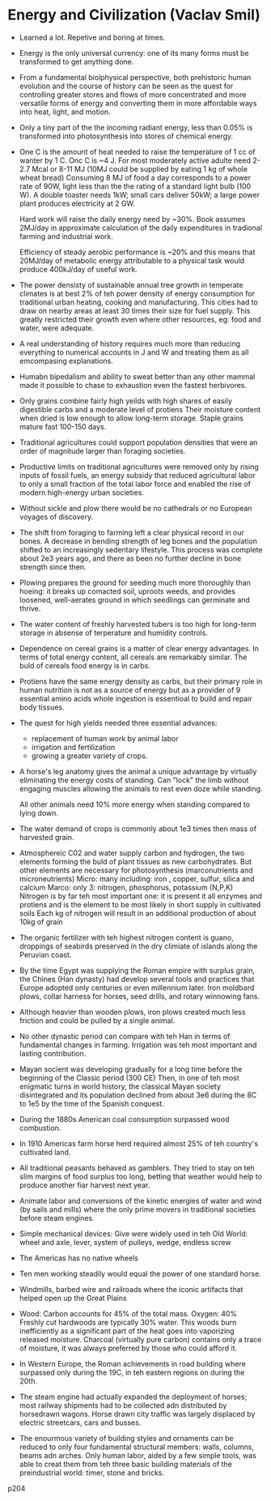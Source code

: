 # Energy and Civilization (Vaclav Smil)

- Learned a lot. Repetive and boring at times.

- Energy is the only universal currency: one of its many forms must be transformed to get anything done.

- From a fundamental biolphysical perspective, both prehistoric human evolution and the course of history can be seen as the quest for controlling greater stores and flows of more concentrated and more versatile forms of energy and converting them in more affordable ways into heat, light, and motion.

- Only a tiny part of the the incoming radiant energy, less than 0.05% is transformed into photosynthesis into stores of chemical energy.

- One C is the amount of heat needed to raise the temperature of 1 cc of wanter by 1 C.
  Onc C is ~4 J.
  For most moderately active adulte need 2-2.7 Mcal or 8-11 MJ (10MJ could be supplied by eating 1 kg of whole wheat bread)
  Consuming 8 MJ of food a day corresponds to a power rate of 90W, light less than the the rating of a standard light bulb (100 W).
  A double toaster needs 1kW; small cars deliver 50kW; a large power plant produces electricity at 2 GW.

  Hard work will raise the daily energy need by ~30%. Book assumes 2MJ/day in approximate calculation of the daily expenditures in tradional farming and industrial work.

  Efficiency of steady aerobic performance is ~20% and this means that 20MJ/day of metabolic energy attributable to a physical task would produce 400kJ/day of useful work.

- The power densisty of sustainable annual tree growth in temperate climates is at best 2% of teh power density of energy consumption for traditional urban heating, cooking and manufacturing. This cities had to draw on nearby areas at least 30 times their size for fuel supply. This greatly restricted their growth even where other resources, eg: food and water, were adequate.

- A real understanding of history requires much more than reducing everything to numerical accounts in J and W and treating them as all emcompasing explanations.

- Humabn bipedalism and ability to sweat better than any other mammal made it possible to chase to exhaustion even the fastest herbivores.

- Only grains combine fairly high yeilds with high shares of easily digestible carbs and a moderate level of protiens
  Their moisture content when dried is low enough to allow long-term storage.
  Staple grains mature fast 100-150 days.


- Traditional agricultures could support population densities that were an order of magnitude larger than foraging societies.

- Productive limits on traditional agricultures were removed only by rising inputs of fossil fuels, an energy subsidy that reduced agricultural labor to only a small fraction of the total labor force and enabled the rise of modern high-energy urban societies.

- Without sickle and plow there would be no cathedrals or no European voyages of discovery.

- The shift from foraging to farming left a clear physical record in our bones. A decrease in bending strength of leg bones and the population shifted to an increasingly sedentary lifestyle. This process was complete about 2e3 years ago, and there as been no further decline in bone strength since then.

- Plowing prepares the ground for seeding much more thoroughly than hoeing: it breaks up comacted soil, uproots weeds, and provides loosened, well-aerates ground in which seedlings can germinate and thrive.

- The water content of freshly harvested tubers is too high for long-term storage in absense of terperature and humidity controls.

- Dependence on cereal grains is a matter of clear energy advantages.
  In terms of total energy content, all cereals are remarkably similar.
  The buld of cereals food energy is in carbs. 

- Protiens have the same energy density as carbs, but their primary role in human nutrition is not as a source of energy but as a provider of 9 essential amino acids whole ingestion is essentioal to build and repair body tissues.

- The quest for high yields needed three essential advances:
  - replacement of human work by animal labor
  - irrigation and fertilization
  - growing a greater variety of crops.

- A horse's leg anatomy gives the animal a unique advantage by virtually eliminating the energy costs of standing.
  Can "lock" the limb without engaging muscles allowing the animals to rest even doze while standing.

  All other animals need 10% more energy when standing compared to lying down.

- The water demand of crops is commonly about 1e3 times then mass of harvested grain.

- Atmosphereic C02 and water supply carbon and hydrogen, the two elements forming the buld of plant tissues as new carbohydrates.
  But other elements are necessary for photosynthesis (marconutrients and microneutrients)
   Micro: many including: iron , copper, sulfur, silica and calcium
   Marco: only 3: nitrogen, phosphorus, potassium (N,P,K)
   Nitrogen is by far teh most important one: it is present it all enzymes and protiens and is the element to be most likely in short supply in cultivated soils
   Each kg of nitrogen will result in an additional production of about 10kg of grain

- The organic fertilizer with teh highest nitrogen content is guano, droppings of seabirds preserved in the dry climiate of islands along the Peruvian coast.

- By the time Egypt was supplying the Roman empire with surplus grain, the Chines (Han dynasty) had develop several tools and practices that Europe adopted only centuries or even millennium later.
  Iron moldbard plows, collar harness for horses, seed drills, and rotary winnowing fans.

- Although heavier than wooden plows, iron plows created much less friction and could be pulled by a single animal.

- No other dynastic period can compare with teh Han in terms of fundamental changes in farming.
  Irrigation was teh most important and lasting contribution.

- Mayan socient was developing gradually for a long time before the beginning of the Classic period (300 CE) Then, in one of teh most enigmatic turns in world history, the classical Mayan society disintegrated and its population declined from about 3e6 during the 8C to 1e5 by the time of the Spanish conquest.

- During the 1880s American coal consumption surpassed wood combustion.

- In 1910 Americas farm horse herd required almost 25% of teh country's cultivated land.

- All traditional peasants behaved as gamblers. They tried to stay on teh slim margins of food surplus too long, betting that weather would help to produce another fiar harvest next year.

- Animate labor and conversions of the kinetic energies of water and wind (by sails and mills) where the only prime movers in traditional societies before steam engines.

- Simple mechanical devices: Give were widely used in teh Old World:
   wheel and axle, lever, system of pulleys, wedge, endless screw

- The Americas has no native wheels

- Ten men working steadily would equal the power of one standard horse.

- Windmills, barbed wire and railroads where the iconic artifacts that helped open up the Great Plains

- Wood: Carbon accounts for 45% of the total mass. Oxygen: 40%
  Freshly cut hardwoods are typically 30% water. This woods burn inefficiently as a significant part of the heat goes into vaporizing released moisture.
  Charcoal (virtually pure carbon) contains only a trace of moisture, it was always preferred by those who could afford it.

- In Western Europe, the Roman achievements in road building where surpassed only during the 19C, in teh eastern regions on during the 20th.

- The steam engine had actually expanded the deployment of horses; most railway shipments had to be collected adn distributed by horsedrawn wagons. 
  Horse drawn city traffic was largely displaced by electric streetcars, cars and busses.
  
- The enourmous variety of building styles and ornaments can be reduced to only four fundamental structural members: walls, columns, beams adn arches.
  Only human labor, aided by a few simple tools, was able to creat them from teh three basic building materials of the preindustrial world: timer, stone and bricks.

p204

